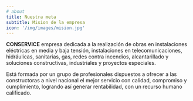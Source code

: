 ```yaml
---
# about
title: Nuestra meta
subtitle: Mision de la empresa
icon: '/img/images/mision.jpg'
---
```


**CONSERVICE** empresa dedicada a la realización de obras en instalaciones eléctricas en media y baja tensión, instalaciones en telecomunicaciones, hidráulicas, sanitarias, gas, redes contra incendios, alcantarillado y soluciones constructivas, industriales y proyectos especiales.

Está formada por un grupo de profesionales dispuestos a ofrecer a las constructoras a nivel nacional el mejor servicio con calidad, compromiso y cumplimiento, logrando así generar rentabilidad, con un recurso humano calificado.
